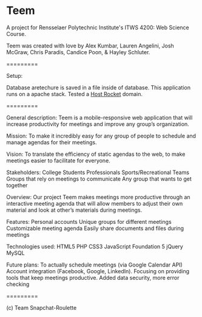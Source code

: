 Teem
=========

A project for Rensselaer Polytechnic Institute's ITWS 4200: Web Science Course. 

Teem was created with love by Alex Kumbar, Lauren Angelini, Josh McGraw, Chris Paradis, Candice Poon, & Hayley Schluter.

=========

Setup:

Database aretechure is saved in a file inside of database.
This application runs on a apache stack. Tested a [Host Rocket](http://www.hostrocket.com/) domain.

=========

General description:
	Teem is a mobile-responsive web application that will increase productivity for meetings and improve any group’s organization.


Mission: 
	To make it incredibly easy for any group of people to schedule and manage agendas for their meetings.

Vision: 
	To translate the efficiency of static agendas to the web, to make meetings easier to facilitate for everyone. 

Stakeholders:
	College Students
	Professionals
	Sports/Recreational 
	Teams
	Groups that rely on 
	meetings to communicate 
	Any group that wants to get together

Overview: 
	Our project Teem makes meetings more productive through an interactive meeting agenda that will allow members to adjust their own material and look at other’s materials during meetings. 

Features:
	Personal accounts
	Unique groups for different meetings
	Customizable meeting agenda
	Easily share documents and files during meetings

Technologies used:
	HTML5
	PHP
	CSS3
	JavaScript
	Foundation 5
	jQuery
	MySQL

Future plans:
	To actually schedule meetings (via Google Calendar API)
	Account integration (Facebook, Google, LinkedIn).
	Focusing on providing tools that keep meetings productive.
	Added data security, more error checking

=========

(c) Team Snapchat-Roulette